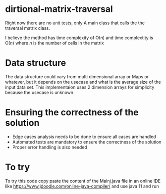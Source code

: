 # dirtional-matrix-traversal
Right now there are no unit tests, only A main class that calls the the traversal matrix class.

I believe the method has time complexity of O(_n_) and time complextity is O(_n_) where _n_ is the number of cells in the matrix

# Data structure
The data structure could vary from multi dimensional array or Maps or whatever, but it depends on the usecase and what is the average size of the input data set. This implementaion uses 2 dimension arrays for simplicity because the usecase is unknown

# Ensuring the correctness of the solution
- Edge cases analysis needs to be done to ensure all cases are handled
- Automated tests are mandatory to ensure the correctness of the solution
- Proper error handling is also needed

# To try
To try this code copy paste the content of the Mainj.java file in an online IDE like https://www.jdoodle.com/online-java-compiler/ and use java 11 and run
